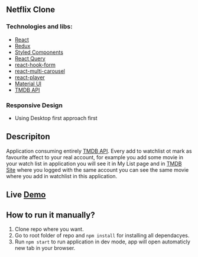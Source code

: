 ## Netflix Clone

### Technologies and libs:

-   [React](https://reactjs.org/)
-   [Redux](https://redux.js.org/)
-   [Styled Components](https://styled-components.com/)
-   [React Query](https://react-query-v3.tanstack.com/)
-   [react-hook-form](https://react-hook-form.com/)
-   [react-multi-carousel](https://www.npmjs.com/package/react-multi-carousel)
-   [react-player](https://www.npmjs.com/package/react-player)
-   [Material UI](https://mui.com/)
-   [TMDB API](https://developers.themoviedb.org/3/getting-started/introduction)

### Responsive Design

-   Using Desktop first approach first

## Descripiton

Application consuming entirely [TMDB API](https://developers.themoviedb.org/3/getting-started/introduction). Every add to watchlist ot mark as favourite affect to your real account, for example you add some movie in your watch list in application you will see it in My List page and in [TMDB Site](https://www.themoviedb.org/) where you logged with the same account you can see the same movie where you add in watchlist in this application.

## Live [Demo](https://netflix-clone-taupe-one.vercel.app/)

## How to run it manually?

1.  Clone repo where you want.
2.  Go to root folder of repo and `npm install` for installing all dependacyes.
3.  Run `npm start` to run application in dev mode, app will open automaticly new tab in your browser.
